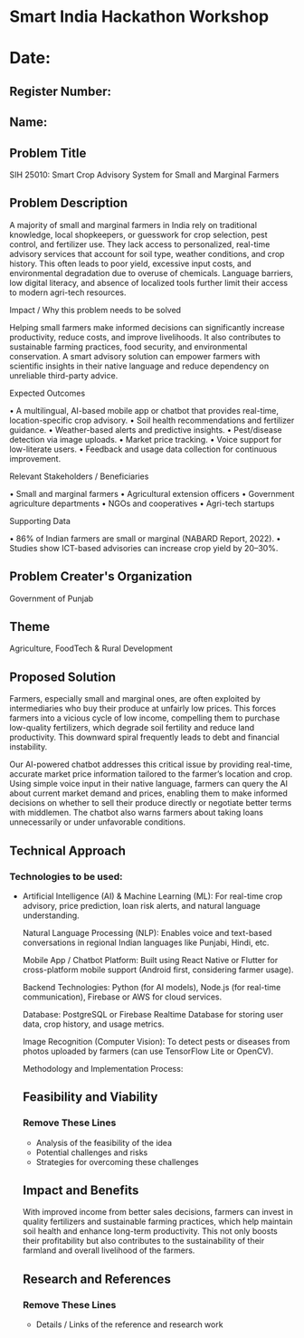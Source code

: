 # Smart India Hackathon Workshop
# Date:
## Register Number:
## Name:
## Problem Title
SIH 25010: Smart Crop Advisory System for Small and Marginal Farmers
## Problem Description
A majority of small and marginal farmers in India rely on traditional knowledge, local shopkeepers, or guesswork for crop selection, pest control, and fertilizer use. They lack access to personalized, real-time advisory services that account for soil type, weather conditions, and crop history. This often leads to poor yield, excessive input costs, and environmental degradation due to overuse of chemicals. Language barriers, low digital literacy, and absence of localized tools further limit their access to modern agri-tech resources.

Impact / Why this problem needs to be solved

Helping small farmers make informed decisions can significantly increase productivity, reduce costs, and improve livelihoods. It also contributes to sustainable farming practices, food security, and environmental conservation. A smart advisory solution can empower farmers with scientific insights in their native language and reduce dependency on unreliable third-party advice.

Expected Outcomes

• A multilingual, AI-based mobile app or chatbot that provides real-time, location-specific crop advisory.
• Soil health recommendations and fertilizer guidance.
• Weather-based alerts and predictive insights.
• Pest/disease detection via image uploads.
• Market price tracking.
• Voice support for low-literate users.
• Feedback and usage data collection for continuous improvement.

Relevant Stakeholders / Beneficiaries

• Small and marginal farmers
• Agricultural extension officers
• Government agriculture departments
• NGOs and cooperatives
• Agri-tech startups

Supporting Data

• 86% of Indian farmers are small or marginal (NABARD Report, 2022).
• Studies show ICT-based advisories can increase crop yield by 20–30%.

## Problem Creater's Organization
Government of Punjab

## Theme
Agriculture, FoodTech & Rural Development

## Proposed Solution
Farmers, especially small and marginal ones, are often exploited by intermediaries who buy their produce at unfairly low prices. This forces farmers into a vicious cycle of low income, compelling them to purchase low-quality fertilizers, which degrade soil fertility and reduce land productivity. This downward spiral frequently leads to debt and financial instability.

Our AI-powered chatbot addresses this critical issue by providing real-time, accurate market price information tailored to the farmer’s location and crop. Using simple voice input in their native language, farmers can query the AI about current market demand and prices, enabling them to make informed decisions on whether to sell their produce directly or negotiate better terms with middlemen. The chatbot also warns farmers about taking loans unnecessarily or under unfavorable conditions.


## Technical Approach
<h3>Technologies to be used:</h3>
<ul><li>

Artificial Intelligence (AI) & Machine Learning (ML):
For real-time crop advisory, price prediction, loan risk alerts, and natural language understanding.

Natural Language Processing (NLP):
Enables voice and text-based conversations in regional Indian languages like Punjabi, Hindi, etc.

Mobile App / Chatbot Platform:
Built using React Native or Flutter for cross-platform mobile support (Android first, considering farmer usage).

Backend Technologies:
Python (for AI models), Node.js (for real-time communication), Firebase or AWS for cloud services.

Database:
PostgreSQL or Firebase Realtime Database for storing user data, crop history, and usage metrics.

Image Recognition (Computer Vision):
To detect pests or diseases from photos uploaded by farmers (can use TensorFlow Lite or OpenCV).

</li>
Methodology and Implementation Process:



## Feasibility and Viability
<h3>Remove These Lines</h3>
<ul><li>Analysis of the feasibility of the idea</li>
<li>Potential challenges and risks</li>
<li>Strategies for overcoming these challenges</li></ul>

## Impact and Benefits
With improved income from better sales decisions, farmers can invest in quality fertilizers and sustainable farming practices, which help maintain soil health and enhance long-term productivity. This not only boosts their profitability but also contributes to the sustainability of their farmland and overall livelihood of the farmers.

## Research and References
<h3>Remove These Lines</h3>
<ul><li>Details / Links of the reference and research work</li></ul>
